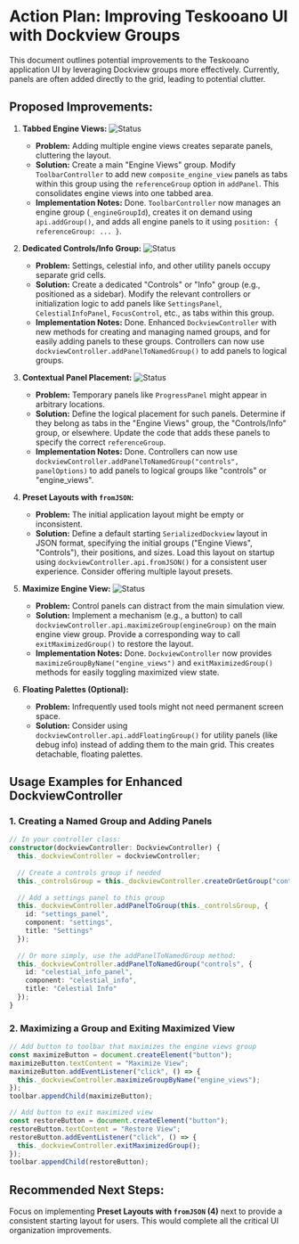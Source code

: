 # Action Plan: Improving Teskooano UI with Dockview Groups

This document outlines potential improvements to the Teskooano application UI by leveraging Dockview groups more effectively. Currently, panels are often added directly to the grid, leading to potential clutter.

## Proposed Improvements:

1.  **Tabbed Engine Views:** ![Status](https://img.shields.io/badge/Status-Completed-brightgreen)
    *   **Problem:** Adding multiple engine views creates separate panels, cluttering the layout.
    *   **Solution:** Create a main "Engine Views" group. Modify `ToolbarController` to add new `composite_engine_view` panels as tabs within this group using the `referenceGroup` option in `addPanel`. This consolidates engine views into one tabbed area.
    *   **Implementation Notes:** Done. `ToolbarController` now manages an engine group (`_engineGroupId`), creates it on demand using `api.addGroup()`, and adds all engine panels to it using `position: { referenceGroup: ... }`.

2.  **Dedicated Controls/Info Group:** ![Status](https://img.shields.io/badge/Status-Completed-brightgreen)
    *   **Problem:** Settings, celestial info, and other utility panels occupy separate grid cells.
    *   **Solution:** Create a dedicated "Controls" or "Info" group (e.g., positioned as a sidebar). Modify the relevant controllers or initialization logic to add panels like `SettingsPanel`, `CelestialInfoPanel`, `FocusControl`, etc., as tabs within this group.
    *   **Implementation Notes:** Done. Enhanced `DockviewController` with new methods for creating and managing named groups, and for easily adding panels to these groups. Controllers can now use `dockviewController.addPanelToNamedGroup()` to add panels to logical groups.

3.  **Contextual Panel Placement:** ![Status](https://img.shields.io/badge/Status-Completed-brightgreen)
    *   **Problem:** Temporary panels like `ProgressPanel` might appear in arbitrary locations.
    *   **Solution:** Define the logical placement for such panels. Determine if they belong as tabs in the "Engine Views" group, the "Controls/Info" group, or elsewhere. Update the code that adds these panels to specify the correct `referenceGroup`.
    *   **Implementation Notes:** Done. Controllers can now use `dockviewController.addPanelToNamedGroup("controls", panelOptions)` to add panels to logical groups like "controls" or "engine_views".

4.  **Preset Layouts with `fromJSON`:**
    *   **Problem:** The initial application layout might be empty or inconsistent.
    *   **Solution:** Define a default starting `SerializedDockview` layout in JSON format, specifying the initial groups ("Engine Views", "Controls"), their positions, and sizes. Load this layout on startup using `dockviewController.api.fromJSON()` for a consistent user experience. Consider offering multiple layout presets.

5.  **Maximize Engine View:** ![Status](https://img.shields.io/badge/Status-Completed-brightgreen)
    *   **Problem:** Control panels can distract from the main simulation view.
    *   **Solution:** Implement a mechanism (e.g., a button) to call `dockviewController.api.maximizeGroup(engineGroup)` on the main engine view group. Provide a corresponding way to call `exitMaximizedGroup()` to restore the layout.
    *   **Implementation Notes:** Done. `DockviewController` now provides `maximizeGroupByName("engine_views")` and `exitMaximizedGroup()` methods for easily toggling maximized view state.

6.  **Floating Palettes (Optional):**
    *   **Problem:** Infrequently used tools might not need permanent screen space.
    *   **Solution:** Consider using `dockviewController.api.addFloatingGroup()` for utility panels (like debug info) instead of adding them to the main grid. This creates detachable, floating palettes.

## Usage Examples for Enhanced DockviewController

### 1. Creating a Named Group and Adding Panels

```typescript
// In your controller class:
constructor(dockviewController: DockviewController) {
  this._dockviewController = dockviewController;
  
  // Create a controls group if needed
  this._controlsGroup = this._dockviewController.createOrGetGroup("controls");
  
  // Add a settings panel to this group
  this._dockviewController.addPanelToGroup(this._controlsGroup, {
    id: "settings_panel",
    component: "settings",
    title: "Settings"
  });
  
  // Or more simply, use the addPanelToNamedGroup method:
  this._dockviewController.addPanelToNamedGroup("controls", {
    id: "celestial_info_panel",
    component: "celestial_info",
    title: "Celestial Info"
  });
}
```

### 2. Maximizing a Group and Exiting Maximized View

```typescript
// Add button to toolbar that maximizes the engine views group
const maximizeButton = document.createElement("button");
maximizeButton.textContent = "Maximize View";
maximizeButton.addEventListener("click", () => {
  this._dockviewController.maximizeGroupByName("engine_views");
});
toolbar.appendChild(maximizeButton);

// Add button to exit maximized view
const restoreButton = document.createElement("button");
restoreButton.textContent = "Restore View";
restoreButton.addEventListener("click", () => {
  this._dockviewController.exitMaximizedGroup();
});
toolbar.appendChild(restoreButton);
```

## Recommended Next Steps:

Focus on implementing **Preset Layouts with `fromJSON` (4)** next to provide a consistent starting layout for users. This would complete all the critical UI organization improvements. 